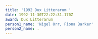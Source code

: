 ```yaml
---
title: '1992 Dux Litterarum '
date: 1992-11-30T22:22:31.170Z
award: Dux Litterarum
person1_name: 'Nigel Orr, Fiona Barker'
person2_name: .
---
```


